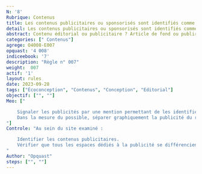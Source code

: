 ```yaml
---
N: '8'
Rubrique: Contenus
title: Les contenus publicitaires ou sponsorisés sont identifiés comme tels. 
detail: Les contenus publicitaires ou sponsorisés sont identifiés comme tels. 
abstract: Contenu éditorial ou publicitaire ? Article de fond ou publireportage ? Avis impartial ou billet sponsorisé ? Mieux vaut préciser de quoi il s’agit, ainsi les internautes sauront à quoi s’en tenir et n’auront rien à vous reprocher.
categories: [" Contenus"]
agrege: O4008-E007
opquast: '4 008'
indiceebook: '7'
description: "Règle n° 007"
weight:  007
actif: '1'
layout: rules
date: 2023-09-28
tags: ["Écoconception", "Contenus", "Conception", "Editorial"]
objectif: ["", ""]
Meo: ["

    Signaler les publicités par une mention permettant de les identifier (publicité, pub, partenariats…).
    Dans la mesure du possible, séparer graphiquement la publicité du reste du contenu.
"]
Controle: "Au sein du site examiné :

    Identifier les contenus publicitaires.
    Vérifier que tous les espaces dédiés à la publicité se différencient du reste du contenu et comportent une mention permettant de les identifier sans ambiguïté  ; : typiquement, la mention «  publicité  ; » affichée au-dessus ou en dessous du contenu concerné.
"
Author: "Opquast"
steps: ["", ""]
---
```

